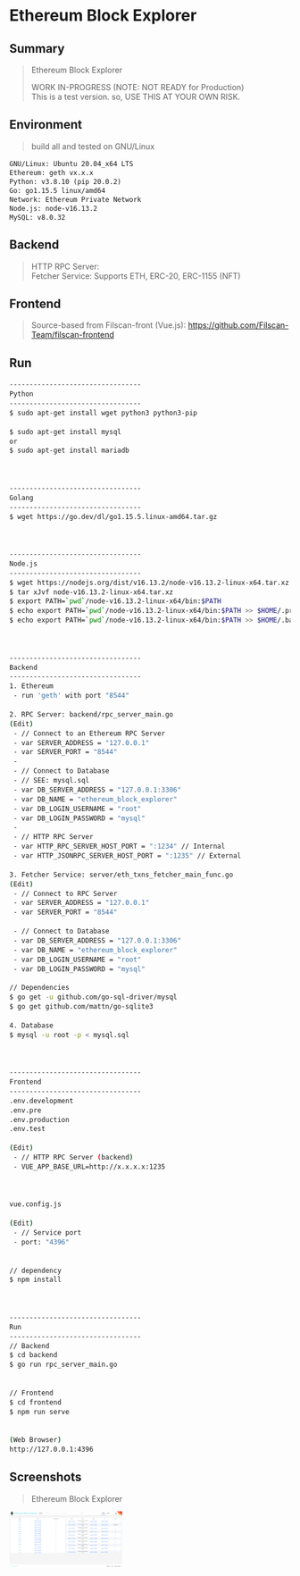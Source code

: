# Ethereum Block Explorer


Summary
----------
> Ethereum Block Explorer </br>
>
> WORK IN-PROGRESS (NOTE: NOT READY for Production) </br>
> This is a test version. so, USE THIS AT YOUR OWN RISK.


Environment
----------
> build all and tested on GNU/Linux

    GNU/Linux: Ubuntu 20.04_x64 LTS
    Ethereum: geth vx.x.x
    Python: v3.8.10 (pip 20.0.2)
    Go: go1.15.5 linux/amd64
    Network: Ethereum Private Network
    Node.js: node-v16.13.2
    MySQL: v8.0.32


Backend
----------
> HTTP RPC Server: </br>
> Fetcher Service: Supports ETH, ERC-20, ERC-1155 (NFT)


Frontend
----------
> Source-based from Filscan-front (Vue.js): https://github.com/Filscan-Team/filscan-frontend


Run
----------
```sh
---------------------------------
Python
---------------------------------
$ sudo apt-get install wget python3 python3-pip

$ sudo apt-get install mysql
or
$ sudo apt-get install mariadb



---------------------------------
Golang
---------------------------------
$ wget https://go.dev/dl/go1.15.5.linux-amd64.tar.gz



---------------------------------
Node.js
---------------------------------
$ wget https://nodejs.org/dist/v16.13.2/node-v16.13.2-linux-x64.tar.xz
$ tar xJvf node-v16.13.2-linux-x64.tar.xz
$ export PATH=`pwd`/node-v16.13.2-linux-x64/bin:$PATH
$ echo export PATH=`pwd`/node-v16.13.2-linux-x64/bin:$PATH >> $HOME/.profile
$ echo export PATH=`pwd`/node-v16.13.2-linux-x64/bin:$PATH >> $HOME/.bashrc



---------------------------------
Backend
---------------------------------
1. Ethereum
 - run 'geth' with port "8544"

2. RPC Server: backend/rpc_server_main.go
(Edit)
 - // Connect to an Ethereum RPC Server
 - var SERVER_ADDRESS = "127.0.0.1"
 - var SERVER_PORT = "8544"
 -
 - // Connect to Database
 - // SEE: mysql.sql
 - var DB_SERVER_ADDRESS = "127.0.0.1:3306"
 - var DB_NAME = "ethereum_block_explorer"
 - var DB_LOGIN_USERNAME = "root"
 - var DB_LOGIN_PASSWORD = "mysql"
 -
 - // HTTP RPC Server
 - var HTTP_RPC_SERVER_HOST_PORT = ":1234" // Internal
 - var HTTP_JSONRPC_SERVER_HOST_PORT = ":1235" // External

3. Fetcher Service: server/eth_txns_fetcher_main_func.go
(Edit)
 - // Connect to RPC Server
 - var SERVER_ADDRESS = "127.0.0.1"
 - var SERVER_PORT = "8544"

 - // Connect to Database
 - var DB_SERVER_ADDRESS = "127.0.0.1:3306"
 - var DB_NAME = "ethereum_block_explorer"
 - var DB_LOGIN_USERNAME = "root"
 - var DB_LOGIN_PASSWORD = "mysql"

// Dependencies
$ go get -u github.com/go-sql-driver/mysql
$ go get github.com/mattn/go-sqlite3

4. Database
$ mysql -u root -p < mysql.sql



---------------------------------
Frontend
---------------------------------
.env.development
.env.pre
.env.production
.env.test

(Edit)
 - // HTTP RPC Server (backend)
 - VUE_APP_BASE_URL=http://x.x.x.x:1235



vue.config.js

(Edit)
 - // Service port
 - port: "4396"


// dependency
$ npm install



---------------------------------
Run
---------------------------------
// Backend
$ cd backend
$ go run rpc_server_main.go


// Frontend
$ cd frontend
$ npm run serve


(Web Browser)
http://127.0.0.1:4396

```


Screenshots
----------

> Ethereum Block Explorer </br>
<img src="https://github.com/godmode2k/eth_block_explorer/raw/main/screenshot.png" width="40%" height="40%">


